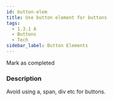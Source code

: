 ```yaml
---
id: button-elem
title: Use button element for buttons
tags:
  - 1.3.1 A
  - Buttons
  - Tech
sidebar_label: Button Elements
---
```


Mark as completed

### Description

Avoid using a, span, div etc for buttons.
